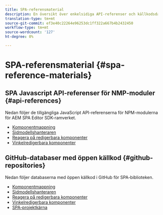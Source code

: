 ```yaml
---
title: SPA-referensmaterial
description: En översikt över enkelsidiga API-referenser och källkodsdatabaser
translation-type: tm+mt
source-git-commit: ef3e40c22264e96253dc1ff322a667b4b2432450
workflow-type: tm+mt
source-wordcount: '127'
ht-degree: 0%

---
```



# SPA-referensmaterial {#spa-reference-materials}

## SPA Javascript API-referenser för NMP-moduler {#api-references}

Nedan följer de tillgängliga JavaScript API-referenserna för NPM-modulerna för AEM SPA Editor SDK-ramverket.

* [Komponentmappning](https://www.npmjs.com/package/@adobe/aem-spa-component-mapping)
* [Sidmodellshanteraren](https://www.npmjs.com/package/@adobe/aem-spa-model-manager)
* [Reagera på redigerbara komponenter](https://www.npmjs.com/package/@adobe/aem-react-editable-components)
* [Vinkelredigerbara komponenter](https://www.npmjs.com/package/@adobe/aem-angular-editable-components)

## GitHub-databaser med öppen källkod {#github-repositories}

Nedan följer databaserna med öppen källkod i GitHub för SPA-biblioteken.

* [Komponentmappning](https://github.com/adobe/aem-spa-component-mapping)
* [Sidmodellshanteraren](https://github.com/adobe/aem-spa-page-model-manager)
* [Reagera på redigerbara komponenter](https://github.com/adobe/aem-react-editable-components)
* [Vinkelredigerbara komponenter](https://github.com/adobe/aem-angular-editable-components)
* [SPA-projektkärna](https://github.com/adobe/aem-spa-project-core)

